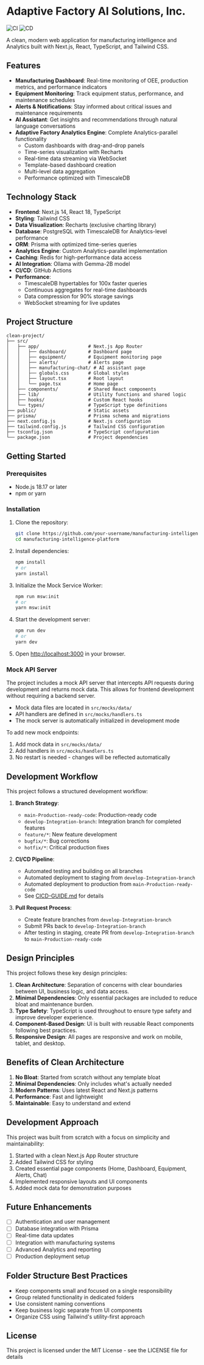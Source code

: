 # Adaptive Factory AI Solutions, Inc.

![CI](https://github.com/PatClay7325/manufacturing-Analytics-platform/actions/workflows/ci.yml/badge.svg)
![CD](https://github.com/PatClay7325/manufacturing-Analytics-platform/actions/workflows/cd.yml/badge.svg)

A clean, modern web application for manufacturing intelligence and Analytics built with Next.js, React, TypeScript, and Tailwind CSS.

## Features

- **Manufacturing Dashboard**: Real-time monitoring of OEE, production metrics, and performance indicators
- **Equipment Monitoring**: Track equipment status, performance, and maintenance schedules
- **Alerts & Notifications**: Stay informed about critical issues and maintenance requirements
- **AI Assistant**: Get insights and recommendations through natural language conversations
- **Adaptive Factory Analytics Engine**: Complete Analytics-parallel functionality
  - Custom dashboards with drag-and-drop panels
  - Time-series visualization with Recharts
  - Real-time data streaming via WebSocket
  - Template-based dashboard creation
  - Multi-level data aggregation
  - Performance optimized with TimescaleDB

## Technology Stack

- **Frontend**: Next.js 14, React 18, TypeScript
- **Styling**: Tailwind CSS
- **Data Visualization**: Recharts (exclusive charting library)
- **Database**: PostgreSQL with TimescaleDB for Analytics-level performance
- **ORM**: Prisma with optimized time-series queries
- **Analytics Engine**: Custom Analytics-parallel implementation
- **Caching**: Redis for high-performance data access
- **AI Integration**: Ollama with Gemma-2B model
- **CI/CD**: GitHub Actions
- **Performance**: 
  - TimescaleDB hypertables for 100x faster queries
  - Continuous aggregates for real-time dashboards
  - Data compression for 90% storage savings
  - WebSocket streaming for live updates

## Project Structure

```
clean-project/
├── src/
│   ├── app/                  # Next.js App Router
│   │   ├── dashboard/        # Dashboard page
│   │   ├── equipment/        # Equipment monitoring page
│   │   ├── alerts/           # Alerts page
│   │   ├── manufacturing-chat/ # AI assistant page
│   │   ├── globals.css       # Global styles
│   │   ├── layout.tsx        # Root layout
│   │   └── page.tsx          # Home page
│   ├── components/           # Shared React components
│   ├── lib/                  # Utility functions and shared logic
│   ├── hooks/                # Custom React hooks
│   └── types/                # TypeScript type definitions
├── public/                   # Static assets
├── prisma/                   # Prisma schema and migrations
├── next.config.js            # Next.js configuration
├── tailwind.config.js        # Tailwind CSS configuration
├── tsconfig.json             # TypeScript configuration
└── package.json              # Project dependencies
```

## Getting Started

### Prerequisites

- Node.js 18.17 or later
- npm or yarn

### Installation

1. Clone the repository:
   ```bash
   git clone https://github.com/your-username/manufacturing-intelligence-platform.git
   cd manufacturing-intelligence-platform
   ```

2. Install dependencies:
   ```bash
   npm install
   # or
   yarn install
   ```

3. Initialize the Mock Service Worker:
   ```bash
   npm run msw:init
   # or
   yarn msw:init
   ```

4. Start the development server:
   ```bash
   npm run dev
   # or
   yarn dev
   ```

5. Open [http://localhost:3000](http://localhost:3000) in your browser.

### Mock API Server

The project includes a mock API server that intercepts API requests during development and returns mock data. This allows for frontend development without requiring a backend server.

- Mock data files are located in `src/mocks/data/`
- API handlers are defined in `src/mocks/handlers.ts`
- The mock server is automatically initialized in development mode

To add new mock endpoints:
1. Add mock data in `src/mocks/data/`
2. Add handlers in `src/mocks/handlers.ts`
3. No restart is needed - changes will be reflected automatically

## Development Workflow

This project follows a structured development workflow:

1. **Branch Strategy**:
   - `main-Production-ready-code`: Production-ready code
   - `develop-Integration-branch`: Integration branch for completed features
   - `feature/*`: New feature development
   - `bugfix/*`: Bug corrections
   - `hotfix/*`: Critical production fixes

2. **CI/CD Pipeline**:
   - Automated testing and building on all branches
   - Automated deployment to staging from `develop-Integration-branch`
   - Automated deployment to production from `main-Production-ready-code`
   - See [CICD-GUIDE.md](CICD-GUIDE.md) for details

3. **Pull Request Process**:
   - Create feature branches from `develop-Integration-branch`
   - Submit PRs back to `develop-Integration-branch`
   - After testing in staging, create PR from `develop-Integration-branch` to `main-Production-ready-code`

## Design Principles

This project follows these key design principles:

1. **Clean Architecture**: Separation of concerns with clear boundaries between UI, business logic, and data access.
2. **Minimal Dependencies**: Only essential packages are included to reduce bloat and maintenance burden.
3. **Type Safety**: TypeScript is used throughout to ensure type safety and improve developer experience.
4. **Component-Based Design**: UI is built with reusable React components following best practices.
5. **Responsive Design**: All pages are responsive and work on mobile, tablet, and desktop.

## Benefits of Clean Architecture

1. **No Bloat**: Started from scratch without any template bloat
2. **Minimal Dependencies**: Only includes what's actually needed
3. **Modern Patterns**: Uses latest React and Next.js patterns
4. **Performance**: Fast and lightweight
5. **Maintainable**: Easy to understand and extend

## Development Approach

This project was built from scratch with a focus on simplicity and maintainability:

1. Started with a clean Next.js App Router structure
2. Added Tailwind CSS for styling
3. Created essential page components (Home, Dashboard, Equipment, Alerts, Chat)
4. Implemented responsive layouts and UI components
5. Added mock data for demonstration purposes

## Future Enhancements

- [ ] Authentication and user management
- [ ] Database integration with Prisma
- [ ] Real-time data updates
- [ ] Integration with manufacturing systems
- [ ] Advanced Analytics and reporting
- [ ] Production deployment setup

## Folder Structure Best Practices

- Keep components small and focused on a single responsibility
- Group related functionality in dedicated folders
- Use consistent naming conventions
- Keep business logic separate from UI components
- Organize CSS using Tailwind's utility-first approach

## License

This project is licensed under the MIT License - see the LICENSE file for details